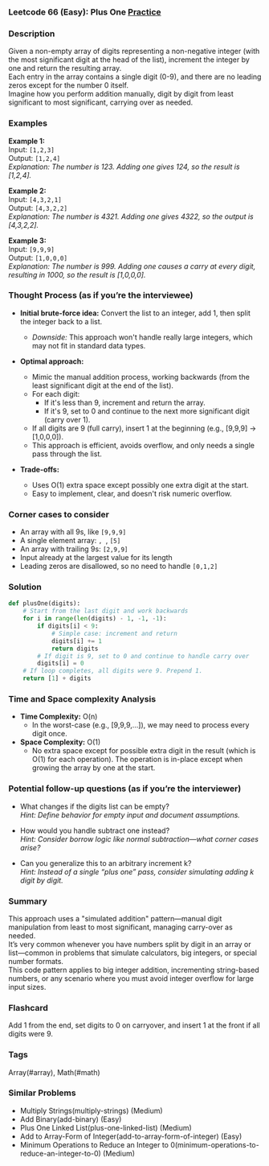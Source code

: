 ### Leetcode 66 (Easy): Plus One [Practice](https://leetcode.com/problems/plus-one)

### Description  
Given a non-empty array of digits representing a non-negative integer (with the most significant digit at the head of the list), increment the integer by one and return the resulting array.  
Each entry in the array contains a single digit (0-9), and there are no leading zeros except for the number 0 itself.  
Imagine how you perform addition manually, digit by digit from least significant to most significant, carrying over as needed.

### Examples  

**Example 1:**  
Input: `[1,2,3]`  
Output: `[1,2,4]`  
*Explanation: The number is 123. Adding one gives 124, so the result is [1,2,4].*

**Example 2:**  
Input: `[4,3,2,1]`  
Output: `[4,3,2,2]`  
*Explanation: The number is 4321. Adding one gives 4322, so the output is [4,3,2,2].*

**Example 3:**  
Input: `[9,9,9]`  
Output: `[1,0,0,0]`  
*Explanation: The number is 999. Adding one causes a carry at every digit, resulting in 1000, so the result is [1,0,0,0].*

### Thought Process (as if you’re the interviewee)  

- **Initial brute-force idea:** Convert the list to an integer, add 1, then split the integer back to a list.  
  - *Downside:* This approach won't handle really large integers, which may not fit in standard data types.

- **Optimal approach:**  
  - Mimic the manual addition process, working backwards (from the least significant digit at the end of the list).
  - For each digit:
    - If it's less than 9, increment and return the array.
    - If it's 9, set to 0 and continue to the next more significant digit (carry over 1).
  - If all digits are 9 (full carry), insert 1 at the beginning (e.g., [9,9,9] → [1,0,0,0]).
  - This approach is efficient, avoids overflow, and only needs a single pass through the list.

- **Trade-offs:**  
  - Uses O(1) extra space except possibly one extra digit at the start.
  - Easy to implement, clear, and doesn't risk numeric overflow.

### Corner cases to consider  
- An array with all 9s, like `[9,9,9]`  
- A single element array: ``, ``, `[5]`
- An array with trailing 9s: `[2,9,9]`
- Input already at the largest value for its length
- Leading zeros are disallowed, so no need to handle `[0,1,2]`

### Solution

```python
def plusOne(digits):
    # Start from the last digit and work backwards
    for i in range(len(digits) - 1, -1, -1):
        if digits[i] < 9:
            # Simple case: increment and return
            digits[i] += 1
            return digits
        # If digit is 9, set to 0 and continue to handle carry over
        digits[i] = 0
    # If loop completes, all digits were 9. Prepend 1.
    return [1] + digits
```

### Time and Space complexity Analysis  

- **Time Complexity:** O(n)  
  - In the worst-case (e.g., [9,9,9,...]), we may need to process every digit once.
- **Space Complexity:** O(1)  
  - No extra space except for possible extra digit in the result (which is O(1) for each operation). The operation is in-place except when growing the array by one at the start.

### Potential follow-up questions (as if you’re the interviewer)  

- What changes if the digits list can be empty?  
  *Hint: Define behavior for empty input and document assumptions.*

- How would you handle subtract one instead?  
  *Hint: Consider borrow logic like normal subtraction—what corner cases arise?*

- Can you generalize this to an arbitrary increment k?  
  *Hint: Instead of a single “plus one” pass, consider simulating adding k digit by digit.*

### Summary
This approach uses a "simulated addition" pattern—manual digit manipulation from least to most significant, managing carry-over as needed.  
It’s very common whenever you have numbers split by digit in an array or list—common in problems that simulate calculators, big integers, or special number formats.  
This code pattern applies to big integer addition, incrementing string-based numbers, or any scenario where you must avoid integer overflow for large input sizes.


### Flashcard
Add 1 from the end, set digits to 0 on carryover, and insert 1 at the front if all digits were 9.

### Tags
Array(#array), Math(#math)

### Similar Problems
- Multiply Strings(multiply-strings) (Medium)
- Add Binary(add-binary) (Easy)
- Plus One Linked List(plus-one-linked-list) (Medium)
- Add to Array-Form of Integer(add-to-array-form-of-integer) (Easy)
- Minimum Operations to Reduce an Integer to 0(minimum-operations-to-reduce-an-integer-to-0) (Medium)